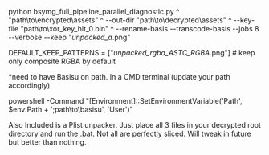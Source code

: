 python bsymg_full_pipeline_parallel_diagnostic.py ^
  "path\to\encrypted\assets" ^
  --out-dir "path\to\decrypted\assets" ^
  --key-file "path\to\xor_key_hit_0.bin" ^
  --rename-basis --transcode-basis --jobs 8 --verbose --keep "*_unpacked_a_*.png"



DEFAULT_KEEP_PATTERNS = ["*_unpacked_rgba_ASTC_RGBA_*.png"]  # keep only composite RGBA by default

*need to have Basisu on path.
In a CMD terminal (update your path accordingly)

powershell -Command "[Environment]::SetEnvironmentVariable('Path', $env:Path + ';path\to\basisu', 'User')"

Also Included is a Plist unpacker. Just place all 3 files in your decrypted root directory and run the .bat. Not all are perfectly sliced. Will tweak in future but better than nothing. 
